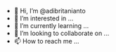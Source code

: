 - 👋 Hi, I’m @adibritanianto
- 👀 I’m interested in ...
- 🌱 I’m currently learning ...
- 💞️ I’m looking to collaborate on ...
- 📫 How to reach me ...

<!---
adibritanianto/adibritanianto is a ✨ special ✨ repository because its `README.md` (this file) appears on your GitHub profile.
You can click the Preview link to take a look at your changes.
--->
